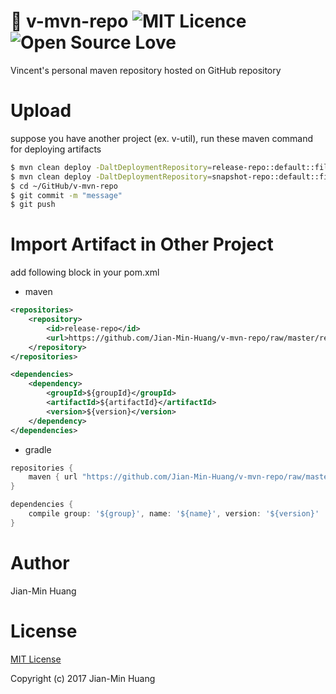 # :file_folder: v-mvn-repo ![MIT Licence](https://badges.frapsoft.com/os/mit/mit.svg?v=103) ![Open Source Love](https://badges.frapsoft.com/os/v2/open-source.svg?v=103)
Vincent's personal maven repository hosted on GitHub repository

# Upload
suppose you have another project (ex. v-util), run these maven command for deploying artifacts
```sh
$ mvn clean deploy -DaltDeploymentRepository=release-repo::default::file:~/GitHub/v-mvn-repo/releases
$ mvn clean deploy -DaltDeploymentRepository=snapshot-repo::default::file:~/GitHub/v-mvn-repo/snapshots
$ cd ~/GitHub/v-mvn-repo
$ git commit -m "message"
$ git push
```

# Import Artifact in Other Project
add following block in your pom.xml

* maven
```xml
<repositories>
	<repository>
		<id>release-repo</id>
		<url>https://github.com/Jian-Min-Huang/v-mvn-repo/raw/master/releases</url>
	</repository>
</repositories>

<dependencies>
	<dependency>
		<groupId>${groupId}</groupId>
		<artifactId>${artifactId}</artifactId>
		<version>${version}</version>
	</dependency>
</dependencies>
```

* gradle
```groovy
repositories {
    maven { url "https://github.com/Jian-Min-Huang/v-mvn-repo/raw/master/releases" }
}

dependencies {
    compile group: '${group}', name: '${name}', version: '${version}'
}
```

# Author
Jian-Min Huang

# License
[MIT License][license-page]

Copyright (c) 2017 Jian-Min Huang

[license-page]: <https://github.com/Jian-Min-Huang/v-mvn-repo/blob/develop/LICENSE>